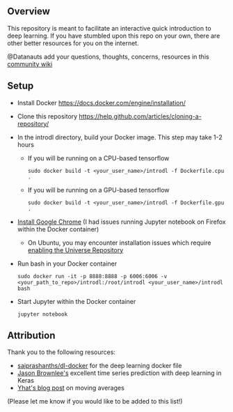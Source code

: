 ## Overview
This repository is meant to facilitate an interactive quick introduction to deep learning.
If you have stumbled upon this repo on your own, there are other better resources for you on the internet.

@Datanauts add your questions, thoughts, concerns, resources in this [community wiki](https://github.com/alexisylchan/introdl/wiki)

## Setup
- Install Docker https://docs.docker.com/engine/installation/ 
- Clone this repository https://help.github.com/articles/cloning-a-repository/
- In the introdl directory, build your Docker image. This step may take 1-2 hours
  - If you will be running on a CPU-based tensorflow  
  
    ```sudo docker build -t <your_user_name>/introdl -f Dockerfile.cpu .```    
  - If you will be running on a GPU-based tensorflow
  
    ```sudo docker build -t <your_user_name>/introdl -f Dockerfile.gpu .```    
    
- [Install Google Chrome](https://www.google.com/chrome/browser/desktop/index.html) (I had issues running Jupyter notebook on Firefox within the Docker container)
  - On Ubuntu, you may encounter installation issues which require [enabling the Universe Repository](http://askubuntu.com/questions/148638/how-do-i-enable-the-universe-repository)
- Run bash in your Docker container

  ```sudo docker run -it -p 8888:8888 -p 6006:6006 -v <your_path_to_repo>/introdl:/root/introdl <your_user_name>/introdl bash```
- Start Jupyter within the Docker container

  ```jupyter notebook```

## Attribution
Thank you to the following resources:
- [saiprashanths/dl-docker](https://github.com/saiprashanths/dl-docker) for the deep learning docker file
- [Jason Brownlee's](http://machinelearningmastery.com/time-series-prediction-with-deep-learning-in-python-with-keras/) excellent time series prediction with deep learning in Keras
- [Yhat's blog post](http://blog.yhat.com/posts/stock-data-python.html) on moving averages

(Please let me know if you would like to be added to this list!)


